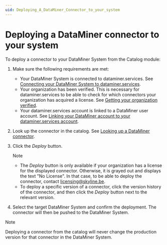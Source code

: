 ```yaml
---
uid: Deploying_A_DataMiner_Connector_to_your_system
---
```


# Deploying a DataMiner connector to your system

To deploy a connector to your DataMiner System from the Catalog module:

1. Make sure the following requirements are met:

   - Your DataMiner System is connected to dataminer.services. See [Connecting your DataMiner System to dataminer.services](xref:Connecting_your_DataMiner_System_to_the_cloud).
   - Your organization has been verified. This is necessary for dataminer.services to be able to check for which connectors your organization has acquired a license. See [Getting your organization verified](xref:CloudConnectionVerification).
   - Your dataminer.services account is linked to a DataMiner user account. See [Linking your DataMiner account to your dataminer.services account](xref:Linking_your_DataMiner_and_DCP_account).

1. Look up the connector in the catalog. See [Looking up a DataMiner connector](xref:Looking_up_a_DataMiner_connector).

1. Click the *Deploy* button.

   > [!NOTE]
   >
   > - The *Deploy* button is only available if your organization has a license for the displayed connector. Otherwise, it is grayed out and displays the text "No License". In that case, to be able to deploy the connector, contact <licensing@skyline.be>.
   > - To deploy a specific version of a connector, click the version history of the connector, and then click the *Deploy* button next to the relevant version.

1. Select the target DataMiner System and confirm the deployment. The connector will then be pushed to the DataMiner System.

> [!NOTE]
> Deploying a connector from the catalog will never change the production version for that connector in the DataMiner System.
